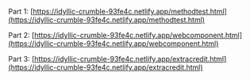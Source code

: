 Part 1: [https://idyllic-crumble-93fe4c.netlify.app/methodtest.html](https://idyllic-crumble-93fe4c.netlify.app/methodtest.html)

Part 2: [https://idyllic-crumble-93fe4c.netlify.app/webcomponent.html](https://idyllic-crumble-93fe4c.netlify.app/webcomponent.html)

Part 3: [https://idyllic-crumble-93fe4c.netlify.app/extracredit.html](https://idyllic-crumble-93fe4c.netlify.app/extracredit.html)
